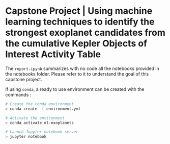# Capstone Project | Using machine learning techniques to identify the strongest exoplanet candidates from the cumulative Kepler Objects of Interest Activity Table

The `report.ipynb` summarizes with no code all the notebooks provided in the notebooks folder. Please refer to it to understand the goal of this capstone project.

If using `conda`, a ready to use environment can be created with the commands :
```bash
# Create the conda environment
> conda create -f environment.yml

# Activate the environment
> conda activate ml-exoplanets

# Launch Jupyter notebook server
> jupyter notebook
```
